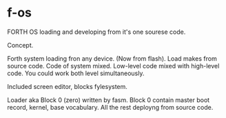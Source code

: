 f-os
====

FORTH OS loading and developing from it's one sourese code. 

Concept.

Forth system loading fron any device. (Now from flash). Load makes from source code. 
Code of system mixed. Low-level code mixed with high-level code. 
You could work both level simultaneously.

Included screen editor, blocks fylesystem.

Loader aka Block 0 (zero) written by fasm. 
Block 0 contain master boot record, kernel, base vocabulary.
All the rest deployng from source code.


